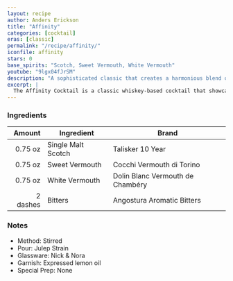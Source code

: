 ```yaml
---
layout: recipe
author: Anders Erickson
title: "Affinity"
categories: [cocktail]
eras: [classic]
permalink: "/recipe/affinity/"
iconfile: affinity
stars: 0
base_spirits: "Scotch, Sweet Vermouth, White Vermouth"
youtube: "9lgx04fJrSM"
description: "A sophisticated classic that creates a harmonious blend of Scotch, sweet vermouth, and dry vermouth."
excerpt: |
  The Affinity Cocktail is a classic whiskey-based cocktail that showcases the balance and harmony of its ingredients. It's a refined and sophisticated drink that's perfect for any occasion.
---
```


### Ingredients

|   Amount | Ingredient         | Brand                            |
| -------: | ------------------ | -------------------------------- |
|  0.75 oz | Single Malt Scotch | Talisker 10 Year                 |
|  0.75 oz | Sweet Vermouth     | Cocchi Vermouth di Torino        |
|  0.75 oz | White Vermouth     | Dolin Blanc Vermouth de Chambéry |
| 2 dashes | Bitters            | Angostura Aromatic Bitters       |

### Notes

- Method: Stirred
- Pour: Julep Strain
- Glassware: Nick & Nora
- Garnish: Expressed lemon oil
- Special Prep: None
